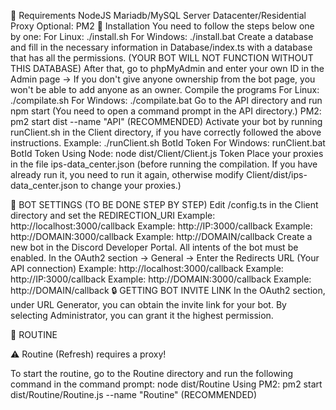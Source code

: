 🦈 Requirements
NodeJS
Mariadb/MySQL Server
Datacenter/Residential Proxy
Optional:
PM2
🚀 Installation
You need to follow the steps below one by one:
For Linux: ./install.sh
For Windows: ./install.bat
Create a database and fill in the necessary information in Database/index.ts with a database that has all the permissions. (YOUR BOT WILL NOT FUNCTION WITHOUT THIS DATABASE)
After that, go to phpMyAdmin and enter your own ID in the Admin page -> If you don't give anyone ownership from the bot page, you won't be able to add anyone as an owner.
Compile the programs
For Linux: ./compilate.sh
For Windows: ./compilate.bat
Go to the API directory and run npm start (You need to open a command prompt in the API directory.)
PM2: pm2 start dist --name "API" (RECOMMENDED)
Activate your bot by running runClient.sh in the Client directory, if you have correctly followed the above instructions.
Example: ./runClient.sh BotId Token
For Windows: runClient.bat BotId Token
Using Node: node dist/Client/Client.js Token
Place your proxies in the file ips-data_center.json (before running the compilation. If you have already run it, you need to run it again, otherwise modify Client/dist/ips-data_center.json to change your proxies.)


📝 BOT SETTINGS (TO BE DONE STEP BY STEP)
Edit /config.ts in the Client directory and set the REDIRECTION_URI
Example: http://localhost:3000/callback
Example: http://IP:3000/callback
Example: http://DOMAIN:3000/callback
Example: http://DOMAIN/callback
Create a new bot in the Discord Developer Portal.
All intents of the bot must be enabled.
In the OAuth2 section -> General -> Enter the Redirects URL (Your API connection)
Example: http://localhost:3000/callback
Example: http://IP:3000/callback
Example: http://DOMAIN:3000/callback
Example: http://DOMAIN/callback
🔒 GETTING BOT INVITE LINK
In the OAuth2 section, under URL Generator, you can obtain the invite link for your bot. By selecting Administrator, you can grant it the highest permission.

📅 ROUTINE
<!-- Proxy list requirement -->
⚠️ Routine (Refresh) requires a proxy!

To start the routine, go to the Routine directory and run the following command in the command prompt: node dist/Routine
Using PM2: pm2 start dist/Routine/Routine.js --name "Routine" (RECOMMENDED)
